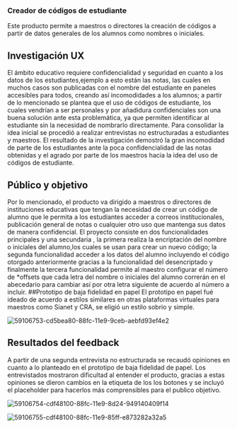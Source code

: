  ### Creador de códigos de estudiante
Este producto permite  a  maestros o directores la creación de códigos a partir de datos generales de los alumnos como nombres o iniciales. 
## Investigación UX 
El ámbito educativo requiere confidencialidad y seguridad en cuanto a los datos de los estudiantes,ejemplo a esto están  las notas, las cuales en muchos casos son publicadas con el nombre del estudiante en paneles accesibles para todos, creando así incomodidades a los alumnos; a partir de lo mencionado se plantea que el uso de códigos de estudiante, los cuales vendrían a ser personales y por añadidura confidenciales son una buena solución ante esta problemática, ya que permiten identificar al estudiante sin la necesidad de nombrarlo directamente.
Para consolidar la idea inicial se procedió a realizar entrevistas no estructuradas a estudiantes y maestros. El resultado de la investigación demostró la gran incomodidad de parte de los estudiantes ante la poca confidencialidad de las notas obtenidas y el agrado por parte de los maestros hacia la idea del uso de códigos de estudiante. 
## Público y objetivo
Por lo mencionado, el producto va dirigido a maestros o directores de instituciones educativas  que tengan  la necesidad de crear un código de alumno que le permita a los estudiantes acceder a correos institucionales, publicación general de notas o cualquier otro uso que mantenga sus datos de manera confidencial.
El proyecto consiste en dos funcionalidades principales y una secundaria , la primera realiza la encriptación del nombre o iniciales del alumno,los cuales se usan para crear un nuevo código; la segunda funcionalidad acceder a los datos del alumno incluyendo el código otorgado anteriormente gracias a la funcionalidad del desencriptado y finalmente la tercera funcionalidad permite al maestro configurar el número de *offsets que cada letra del nombre o iniciales del alumno correrán en el abecedario para cambiar así por otra letra siguiente de acuerdo al número a incluir. 
##Prototipo de baja fidelidad en papel
El prototipo en papel fué ideado de acuerdo a estilos similares en otras plataformas virtuales para maestros como Sianet y CRA, se eligió un estilo sobrio y simple.

![59106753-cd5bea80-88fc-11e9-9ceb-aebfd93ef4e2](https://user-images.githubusercontent.com/51275990/59510525-88463400-8e79-11e9-9774-232a79fe9fe0.jpg)

## Resultados del feedback

A partir de una segunda entrevista no estructurada se recaudó opiniones en cuanto a lo planteado en el prototipo de baja fidelidad de papel. Los entrevistados mostraron dificultad al entender el producto,  gracias a estas opiniones se  dieron cambios en la etiqueta de los los botones  y se incluyó el placeholder  para hacerlos más comprensibles para el publico objetivo. 

![59106754-cdf48100-88fc-11e9-8d24-949140409f14](https://user-images.githubusercontent.com/51275990/59510526-8a0ff780-8e79-11e9-8291-66bd9cf00b64.png)

![59106755-cdf48100-88fc-11e9-85ff-e873282a32a5](https://user-images.githubusercontent.com/51275990/59510528-8b412480-8e79-11e9-8dd4-ddd715d420d3.png)
